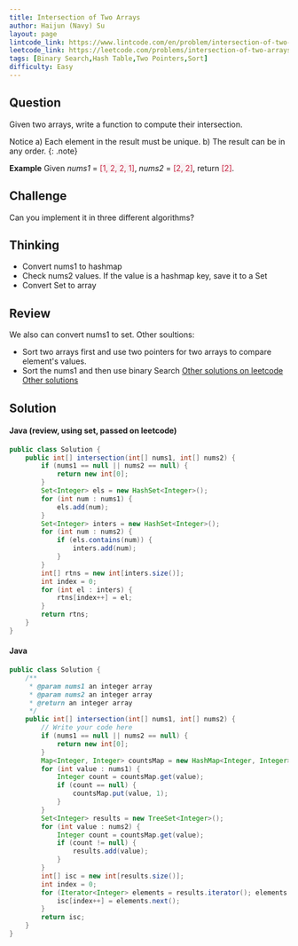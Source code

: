 ```yaml
---
title: Intersection of Two Arrays
author: Haijun (Navy) Su
layout: page
lintcode_link: https://www.lintcode.com/en/problem/intersection-of-two-arrays/
leetcode_link: https://leetcode.com/problems/intersection-of-two-arrays/#/description
tags: [Binary Search,Hash Table,Two Pointers,Sort]
difficulty: Easy
---
```

## Question
Given two arrays, write a function to compute their intersection.

<i class="fa fa-info-circle" aria-hidden="true"></i> Notice
a) Each element in the result must be unique.
b) The result can be in any order.
{: .note}

**Example**
Given *nums1* = <font style="color: #C72541; background: #F9F2F4;">[1, 2, 2, 1]</font>, *nums2* = <font style="color: #C72541; background: #F9F2F4;">[2, 2]</font>, return <font style="color: #C72541; background: #F9F2F4;">[2]</font>.

## Challenge
Can you implement it in three different algorithms?

## Thinking
* Convert nums1 to hashmap
* Check nums2 values. If the value is a hashmap key, save it to a Set
* Convert Set to array 

## Review
We also can convert nums1 to set.
Other soultions: 
* Sort two arrays first and use two pointers for two arrays to compare element's values.
* Sort the nums1 and then use binary Search
[Other solutions on leetcode](https://leetcode.com/problems/intersection-of-two-arrays/#/solutions)
[Other solutions](http://www.cnblogs.com/grandyang/p/5507129.html)

## Solution
#### Java (review, using set, passed on leetcode)
~~~ java
public class Solution {
    public int[] intersection(int[] nums1, int[] nums2) {
        if (nums1 == null || nums2 == null) {
            return new int[0];
        }
        Set<Integer> els = new HashSet<Integer>();
        for (int num : nums1) {
            els.add(num);
        }
        Set<Integer> inters = new HashSet<Integer>();
        for (int num : nums2) {
            if (els.contains(num)) {
                inters.add(num);
            }
        }
        int[] rtns = new int[inters.size()];
        int index = 0;
        for (int el : inters) {
            rtns[index++] = el;
        }
        return rtns;
    }
}
~~~
#### Java
~~~ java
public class Solution {
    /**
     * @param nums1 an integer array
     * @param nums2 an integer array
     * @return an integer array
     */
    public int[] intersection(int[] nums1, int[] nums2) {
        // Write your code here
        if (nums1 == null || nums2 == null) {
            return new int[0];
        }
        Map<Integer, Integer> countsMap = new HashMap<Integer, Integer>();
        for (int value : nums1) {
            Integer count = countsMap.get(value);
            if (count == null) {
                countsMap.put(value, 1);
            }
        }
        Set<Integer> results = new TreeSet<Integer>();
        for (int value : nums2) {
            Integer count = countsMap.get(value);
            if (count != null) {
                results.add(value);
            }
        }
        int[] isc = new int[results.size()];
        int index = 0;
        for (Iterator<Integer> elements = results.iterator(); elements.hasNext(); ) {
            isc[index++] = elements.next();
        }
        return isc;
    }
}
~~~
